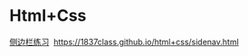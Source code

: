 # Html+Css
 [侧边栏练习](https://1837class.github.io/html+css/sidenav.html)&nbsp;&nbsp;https://1837class.github.io/html+css/sidenav.html
